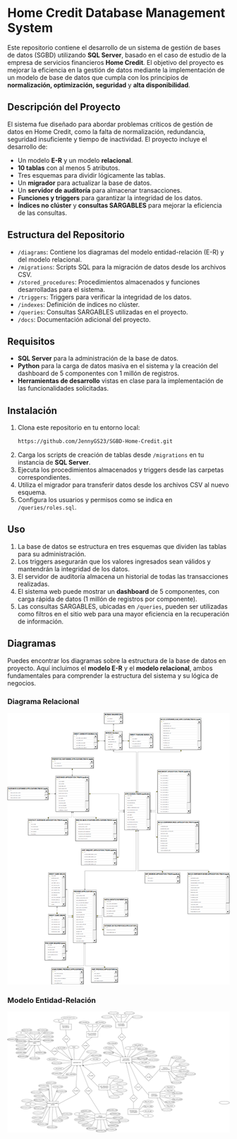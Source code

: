 # Home Credit Database Management System

Este repositorio contiene el desarrollo de un sistema de gestión de bases de datos (SGBD) utilizando **SQL Server**, basado en el caso de estudio de la empresa de servicios financieros **Home Credit**. El objetivo del proyecto es mejorar la eficiencia en la gestión de datos mediante la implementación de un modelo de base de datos que cumpla con los principios de **normalización, optimización, seguridad** y **alta disponibilidad**. 

## Descripción del Proyecto

El sistema fue diseñado para abordar problemas críticos de gestión de datos en Home Credit, como la falta de normalización, redundancia, seguridad insuficiente y tiempo de inactividad. El proyecto incluye el desarrollo de:

- Un modelo **E-R** y un modelo **relacional**.
- **10 tablas** con al menos 5 atributos.
- Tres esquemas para dividir lógicamente las tablas.
- Un **migrador** para actualizar la base de datos.
- Un **servidor de auditoría** para almacenar transacciones.
- **Funciones y triggers** para garantizar la integridad de los datos.
- **Índices no clúster** y **consultas SARGABLES** para mejorar la eficiencia de las consultas.

## Estructura del Repositorio

- `/diagrams`: Contiene los diagramas del modelo entidad-relación (E-R) y del modelo relacional.
- `/migrations`: Scripts SQL para la migración de datos desde los archivos CSV.
- `/stored_procedures`: Procedimientos almacenados y funciones desarrolladas para el sistema.
- `/triggers`: Triggers para verificar la integridad de los datos.
- `/indexes`: Definición de índices no clúster.
- `/queries`: Consultas SARGABLES utilizadas en el proyecto.
- `/docs`: Documentación adicional del proyecto.

## Requisitos

- **SQL Server** para la administración de la base de datos.
- **Python** para la carga de datos masiva en el sistema y la creación del dashboard de 5 componentes con 1 millón de registros.
- **Herramientas de desarrollo** vistas en clase para la implementación de las funcionalidades solicitadas.

## Instalación

1. Clona este repositorio en tu entorno local:
   ```bash
   https://github.com/JennyGS23/SGBD-Home-Credit.git
   ```
2. Carga los scripts de creación de tablas desde `/migrations` en tu instancia de **SQL Server**.
3. Ejecuta los procedimientos almacenados y triggers desde las carpetas correspondientes.
4. Utiliza el migrador para transferir datos desde los archivos CSV al nuevo esquema.
5. Configura los usuarios y permisos como se indica en `/queries/roles.sql`.

## Uso

1. La base de datos se estructura en tres esquemas que dividen las tablas para su administración.
2. Los triggers asegurarán que los valores ingresados sean válidos y mantendrán la integridad de los datos.
3. El servidor de auditoría almacena un historial de todas las transacciones realizadas.
4. El sistema web puede mostrar un **dashboard** de 5 componentes, con carga rápida de datos (1 millón de registros por componente).
5. Las consultas SARGABLES, ubicadas en `/queries`, pueden ser utilizadas como filtros en el sitio web para una mayor eficiencia en la recuperación de información.

## Diagramas

Puedes encontrar los diagramas sobre la estructura de la base de datos en proyecto. Aquí incluimos el **modelo E-R** y el **modelo relacional**, ambos fundamentales para comprender la estructura del sistema y su lógica de negocios.

### Diagrama Relacional
![Diagrama Relacional](./Diagrama%20relacional.png)

### Modelo Entidad-Relación
![Modelo ER](./ModeloER.drawio.png)

